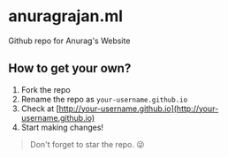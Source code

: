 anuragrajan.ml
======================

Github repo for Anurag's Website

## How to get your own?
1. Fork the repo
2. Rename the repo as `your-username.github.io`
3. Check at [http://your-username.github.io](http://your-username.github.io)
4. Start making changes!

> Don't forget to star the repo. :stuck_out_tongue_winking_eye:
